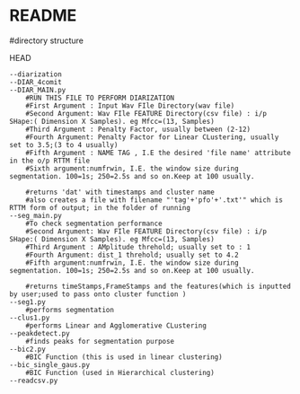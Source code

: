 # README #

#directory structure

HEAD
    
    
    
    
    
    
    --diarization
    --DIAR_4comit
	--DIAR_MAIN.py
		#RUN THIS FILE TO PERFORM DIARIZATION
		#First Argument : Input Wav FIle Directory(wav file)
		#Second Argument: Wav FIle FEATURE Directory(csv file) : i/p SHape:( Dimension X Samples). eg Mfcc=(13, Samples)
		#Third Argument : Penalty Factor, usually between (2-12)
		#Fourth Argument: Penalty Factor for Linear CLustering, usually set to 3.5;(3 to 4 usually)
		#Fifth Argument : NAME TAG , I.E the desired 'file name' attribute in the o/p RTTM file
		#Sixth argument:numfrwin, I.E. the window size during segmentation. 100=1s; 250=2.5s and so on.Keep at 100 usually.

		#returns 'dat' with timestamps and cluster name
		#also creates a file with filename "'tag'+'pfo'+'.txt'" which is RTTM form of output; in the folder of running
	--seg_main.py
		#To check segmentation performance
		#Second Argument: Wav FIle FEATURE Directory(csv file) : i/p SHape:( Dimension X Samples). eg Mfcc=(13, Samples)
		#Third Argument : AMplitude threhold; usually set to : 1
		#Fourth Argument: dist_1 threhold; usually set to 4.2
		#Fifth argument:numfrwin, I.E. the window size during segmentation. 100=1s; 250=2.5s and so on.Keep at 100 usually.

		#returns timeStamps,FrameStamps and the features(which is inputted by user;used to pass onto cluster function )
	--seg1.py
		#performs segmentation
	--clus1.py
		#performs Linear and Agglomerative CLustering
	--peakdetect.py
		#finds peaks for segmentation purpose
	--bic2.py
		#BIC Function (this is used in linear clustering)
	--bic_single_gaus.py
		#BIC Function (used in Hierarchical clustering)
	--readcsv.py


		
 
	

